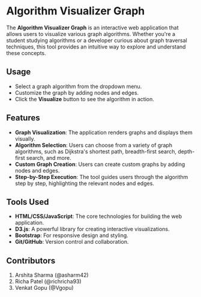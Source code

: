 # Algorithm Visualizer Graph

The **Algorithm Visualizer Graph** is an interactive web application that allows users to visualize various graph algorithms. Whether you're a student studying algorithms or a developer curious about graph traversal techniques, this tool provides an intuitive way to explore and understand these concepts.


## Usage

- Select a graph algorithm from the dropdown menu.
- Customize the graph by adding nodes and edges.
- Click the **Visualize** button to see the algorithm in action.

## Features

- **Graph Visualization**: The application renders graphs and displays them visually.
- **Algorithm Selection**: Users can choose from a variety of graph algorithms, such as Dijkstra's shortest path, breadth-first search, depth-first search, and more.
- **Custom Graph Creation**: Users can create custom graphs by adding nodes and edges.
- **Step-by-Step Execution**: The tool guides users through the algorithm step by step, highlighting the relevant nodes and edges.



## Tools Used

- **HTML/CSS/JavaScript**: The core technologies for building the web application.
- **D3.js**: A powerful library for creating interactive visualizations.
- **Bootstrap**: For responsive design and styling.
- **Git/GitHub**: Version control and collaboration.

## Contributors

1. Arshita Sharma (@asharm42)
2. Richa Patel (@richricha93)
3. Venkat Gopu (@Vgopu)

